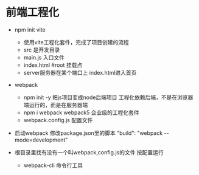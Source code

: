 # 前端工程化

- npm init vite
    - 使用vite工程化套件，完成了项目创建的流程
    - src 是开发目录
    - main.js  入口文件
    - index.html #root 挂载点
    - server服务器在某个端口上  index.html进入首页

- webpack
    - npm init -y   把js项目变成node后端项目  工程化依赖后端，不是在浏览器端运行的，而是在服务器端
    - npm i webpack  webpack5  企业级的工程化套件
    - webpack.config.js   配置文件

- 启动webpack  修改package.json里的脚本  "build": "webpack --mode=development"

- 根目录里找有没有一个叫webpack,config.js的文件  按配置运行
    - webpack-cli  命令行工具